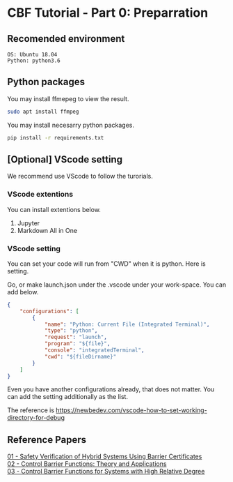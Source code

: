 # CBF Tutorial - Part 0: Preparration

## Recomended environment
```text
OS: Ubuntu 18.04
Python: python3.6
```
## Python packages

You may install ffmepeg to view the result.

```bash
sudo apt install ffmpeg
```

You may install necesarry python packages.

```bash
pip install -r requirements.txt
```

## [Optional] VScode setting

We recommend use VScode to follow the turorials.

### VScode extentions
You can install extentions below.

1. Jupyter
1. Markdown All in One

### VScode setting

You can set your code will run from "CWD" when it is python.
Here is setting.

Go, or make launch.json under the .vscode under your work-space.
You can add below.

```json
{
    "configurations": [
        {
            "name": "Python: Current File (Integrated Terminal)",
            "type": "python",
            "request": "launch",
            "program": "${file}",
            "console": "integratedTerminal",
            "cwd": "${fileDirname}"
        }
    ]
}
```

Even you have another configurations already, that does not matter.
You can add the setting additionally as the list.

The reference is https://newbedev.com/vscode-how-to-set-working-directory-for-debug

## Reference Papers

[01 - Safety Verification of Hybrid Systems Using Barrier Certificates](http://web.mit.edu/~jadbabai/www/papers/hscc04_2.pdf)  
[02 - Control Barrier Functions: Theory and Applications](https://arxiv.org/pdf/1903.11199.pdf)  
[03 - Control Barrier Functions for Systems with High Relative Degree](https://arxiv.org/pdf/1903.04706.pdf)
